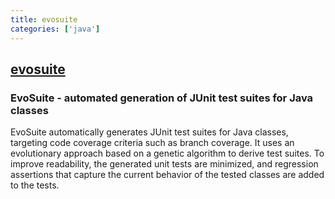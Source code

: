 ```yaml
---
title: evosuite
categories: ['java']
---
```

## [evosuite](https://github.com/EvoSuite/evosuite)

### EvoSuite - automated generation of JUnit test suites for Java classes


EvoSuite automatically generates JUnit test suites for Java classes, targeting code coverage criteria such as branch coverage. It uses an evolutionary approach based on a genetic algorithm to derive test suites. To improve readability, the generated unit tests are minimized, and regression assertions that capture the current behavior of the tested classes are added to the tests.
